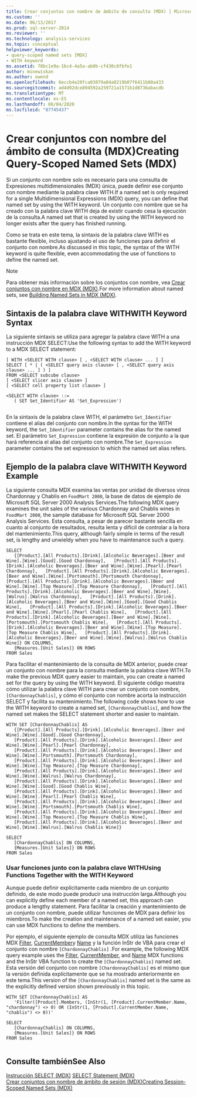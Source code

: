 ```yaml
---
title: Crear conjuntos con nombre de ámbito de consulta (MDX) | Microsoft Docs
ms.custom: ''
ms.date: 06/13/2017
ms.prod: sql-server-2014
ms.reviewer: ''
ms.technology: analysis-services
ms.topic: conceptual
helpviewer_keywords:
- query-scoped named sets [MDX]
- WITH keyword
ms.assetid: 78bc1e9a-1bc4-4a5a-ab0b-cf430c8fbfe1
author: minewiskan
ms.author: owend
ms.openlocfilehash: 6eccb4e20fca03079a04a0219b07f6411b80a433
ms.sourcegitcommit: ad4d92dce894592a259721a1571b1d8736abacdb
ms.translationtype: MT
ms.contentlocale: es-ES
ms.lasthandoff: 08/04/2020
ms.locfileid: "87745437"
---
```

# <a name="creating-query-scoped-named-sets-mdx"></a><span data-ttu-id="1726f-102">Crear conjuntos con nombre del ámbito de consulta (MDX)</span><span class="sxs-lookup"><span data-stu-id="1726f-102">Creating Query-Scoped Named Sets (MDX)</span></span>
  <span data-ttu-id="1726f-103">Si un conjunto con nombre solo es necesario para una consulta de Expresiones multidimensionales (MDX) única, puede definir ese conjunto con nombre mediante la palabra clave WITH.</span><span class="sxs-lookup"><span data-stu-id="1726f-103">If a named set is only required for a single Multidimensional Expressions (MDX) query, you can define that named set by using the WITH keyword.</span></span> <span data-ttu-id="1726f-104">Un conjunto con nombre que se ha creado con la palabra clave WITH deja de existir cuando cesa la ejecución de la consulta.</span><span class="sxs-lookup"><span data-stu-id="1726f-104">A named set that is created by using the WITH keyword no longer exists after the query has finished running.</span></span>  
  
 <span data-ttu-id="1726f-105">Como se trata en este tema, la sintaxis de la palabra clave WITH es bastante flexible, incluso ajustando el uso de funciones para definir el conjunto con nombre.</span><span class="sxs-lookup"><span data-stu-id="1726f-105">As discussed in this topic, the syntax of the WITH keyword is quite flexible, even accommodating the use of functions to define the named set.</span></span>  
  
> [!NOTE]  
>  <span data-ttu-id="1726f-106">Para obtener más información sobre los conjuntos con nombre, vea [Crear conjuntos con nombre en MDX &#40;MDX&#41;](mdx-named-sets-building-named-sets.md).</span><span class="sxs-lookup"><span data-stu-id="1726f-106">For more information about named sets, see [Building Named Sets in MDX &#40;MDX&#41;](mdx-named-sets-building-named-sets.md).</span></span>  
  
## <a name="with-keyword-syntax"></a><span data-ttu-id="1726f-107">Sintaxis de la palabra clave WITH</span><span class="sxs-lookup"><span data-stu-id="1726f-107">WITH Keyword Syntax</span></span>  
 <span data-ttu-id="1726f-108">La siguiente sintaxis se utiliza para agregar la palabra clave WITH a una instrucción MDX SELECT:</span><span class="sxs-lookup"><span data-stu-id="1726f-108">Use the following syntax to add the WITH keyword to a MDX SELECT statement:</span></span>  
  
```  
[ WITH <SELECT WITH clause> [ , <SELECT WITH clause> ... ] ]   
SELECT [ * | ( <SELECT query axis clause> [ , <SELECT query axis clause> ... ] ) ]  
FROM <SELECT subcube clause>   
[ <SELECT slicer axis clause> ]  
[ <SELECT cell property list clause> ]  
  
<SELECT WITH clause> ::=  
   ( SET Set_Identifier AS 'Set_Expression')  
  
```  
  
 <span data-ttu-id="1726f-109">En la sintaxis de la palabra clave WITH, el parámetro `Set_Identifier` contiene el alias del conjunto con nombre.</span><span class="sxs-lookup"><span data-stu-id="1726f-109">In the syntax for the WITH keyword, the `Set_Identifier` parameter contains the alias for the named set.</span></span> <span data-ttu-id="1726f-110">El parámetro `Set_Expression` contiene la expresión de conjunto a la que hará referencia el alias del conjunto con nombre.</span><span class="sxs-lookup"><span data-stu-id="1726f-110">The `Set_Expression` parameter contains the set expression to which the named set alias refers.</span></span>  
  
## <a name="with-keyword-example"></a><span data-ttu-id="1726f-111">Ejemplo de la palabra clave WITH</span><span class="sxs-lookup"><span data-stu-id="1726f-111">WITH Keyword Example</span></span>  
 <span data-ttu-id="1726f-112">La siguiente consulta MDX examina las ventas por unidad de diversos vinos Chardonnay y Chablis en `FoodMart 2000`, la base de datos de ejemplo de Microsoft SQL Server 2000 Analysis Services.</span><span class="sxs-lookup"><span data-stu-id="1726f-112">The following MDX query examines the unit sales of the various Chardonnay and Chablis wines in `FoodMart 2000`, the sample database for Microsoft SQL Server 2000 Analysis Services.</span></span> <span data-ttu-id="1726f-113">Esta consulta, a pesar de parecer bastante sencilla en cuanto al conjunto de resultados, resulta lenta y difícil de controlar a la hora del mantenimiento.</span><span class="sxs-lookup"><span data-stu-id="1726f-113">This query, although fairly simple in terms of the result set, is lengthy and unwieldy when you have to maintenance such a query.</span></span>  
  
```  
SELECT  
   {[Product].[All Products].[Drink].[Alcoholic Beverages].[Beer and Wine].[Wine].[Good].[Good Chardonnay],   [Product].[All Products].[Drink].[Alcoholic Beverages].[Beer and Wine].[Wine].[Pearl].[Pearl Chardonnay],   [Product].[All Products].[Drink].[Alcoholic Beverages].[Beer and Wine].[Wine].[Portsmouth].[Portsmouth Chardonnay],   [Product].[All Products].[Drink].[Alcoholic Beverages].[Beer and Wine].[Wine].[Top Measure].[Top Measure Chardonnay],   [Product].[All Products].[Drink].[Alcoholic Beverages].[Beer and Wine].[Wine].[Walrus].[Walrus Chardonnay],   [Product].[All Products].[Drink].[Alcoholic Beverages].[Beer and Wine].[Wine].[Good].[Good Chablis Wine],   [Product].[All Products].[Drink].[Alcoholic Beverages].[Beer and Wine].[Wine].[Pearl].[Pearl Chablis Wine],   [Product].[All Products].[Drink].[Alcoholic Beverages].[Beer and Wine].[Wine].[Portsmouth].[Portsmouth Chablis Wine],   [Product].[All Products].[Drink].[Alcoholic Beverages].[Beer and Wine].[Wine].[Top Measure].[Top Measure Chablis Wine],   [Product].[All Products].[Drink].[Alcoholic Beverages].[Beer and Wine].[Wine].[Walrus].[Walrus Chablis Wine]} ON COLUMNS,  
   {Measures.[Unit Sales]} ON ROWS  
FROM Sales  
```  
  
 <span data-ttu-id="1726f-114">Para facilitar el mantenimiento de la consulta de MDX anterior, puede crear un conjunto con nombre para la consulta mediante la palabra clave WITH.</span><span class="sxs-lookup"><span data-stu-id="1726f-114">To make the previous MDX query easier to maintain, you can create a named set for the query by using the WITH keyword.</span></span> <span data-ttu-id="1726f-115">El siguiente código muestra cómo utilizar la palabra clave WITH para crear un conjunto con nombre, `[ChardonnayChablis]`, y cómo el conjunto con nombre acorta la instrucción SELECT y facilita su mantenimiento.</span><span class="sxs-lookup"><span data-stu-id="1726f-115">The following code shows how to use the WITH keyword to create a named set, `[ChardonnayChablis]`, and how the named set makes the SELECT statement shorter and easier to maintain.</span></span>  
  
```  
WITH SET [ChardonnayChablis] AS  
   {[Product].[All Products].[Drink].[Alcoholic Beverages].[Beer and Wine].[Wine].[Good].[Good Chardonnay],  
   [Product].[All Products].[Drink].[Alcoholic Beverages].[Beer and Wine].[Wine].[Pearl].[Pearl Chardonnay],  
   [Product].[All Products].[Drink].[Alcoholic Beverages].[Beer and Wine].[Wine].[Portsmouth].[Portsmouth Chardonnay],  
   [Product].[All Products].[Drink].[Alcoholic Beverages].[Beer and Wine].[Wine].[Top Measure].[Top Measure Chardonnay],  
   [Product].[All Products].[Drink].[Alcoholic Beverages].[Beer and Wine].[Wine].[Walrus].[Walrus Chardonnay],  
   [Product].[All Products].[Drink].[Alcoholic Beverages].[Beer and Wine].[Wine].[Good].[Good Chablis Wine],  
   [Product].[All Products].[Drink].[Alcoholic Beverages].[Beer and Wine].[Wine].[Pearl].[Pearl Chablis Wine],  
   [Product].[All Products].[Drink].[Alcoholic Beverages].[Beer and Wine].[Wine].[Portsmouth].[Portsmouth Chablis Wine],  
   [Product].[All Products].[Drink].[Alcoholic Beverages].[Beer and Wine].[Wine].[Top Measure].[Top Measure Chablis Wine],  
   [Product].[All Products].[Drink].[Alcoholic Beverages].[Beer and Wine].[Wine].[Walrus].[Walrus Chablis Wine]}  
  
SELECT  
   [ChardonnayChablis] ON COLUMNS,  
   {Measures.[Unit Sales]} ON ROWS  
FROM Sales  
```  
  
### <a name="using-functions-together-with-the-with-keyword"></a><span data-ttu-id="1726f-116">Usar funciones junto con la palabra clave WITH</span><span class="sxs-lookup"><span data-stu-id="1726f-116">Using Functions Together with the WITH Keyword</span></span>  
 <span data-ttu-id="1726f-117">Aunque puede definir explícitamente cada miembro de un conjunto definido, de este modo puede producir una instrucción larga.</span><span class="sxs-lookup"><span data-stu-id="1726f-117">Although you can explicitly define each member of a named set, this approach can produce a lengthy statement.</span></span> <span data-ttu-id="1726f-118">Para facilitar la creación y mantenimiento de un conjunto con nombre, puede utilizar funciones de MDX para definir los miembros.</span><span class="sxs-lookup"><span data-stu-id="1726f-118">To make the creation and maintenance of a named set easier, you can use MDX functions to define the members.</span></span>  
  
 <span data-ttu-id="1726f-119">Por ejemplo, el siguiente ejemplo de consulta MDX utiliza las funciones MDX [Filter](/sql/mdx/filter-mdx), [CurrentMember](/sql/mdx/current-mdx)y [Name](/sql/mdx/members-string-mdx) y la función InStr de VBA para crear el conjunto con nombre `[ChardonnayChablis]` .</span><span class="sxs-lookup"><span data-stu-id="1726f-119">For example, the following MDX query example uses the [Filter](/sql/mdx/filter-mdx), [CurrentMember](/sql/mdx/current-mdx), and [Name](/sql/mdx/members-string-mdx) MDX functions and the InStr VBA function to create the `[ChardonnayChablis]` named set.</span></span> <span data-ttu-id="1726f-120">Esta versión del conjunto con nombre `[ChardonnayChablis]` es el mismo que la versión definida explícitamente que se ha mostrado anteriormente en este tema.</span><span class="sxs-lookup"><span data-stu-id="1726f-120">This version of the `[ChardonnayChablis]` named set is the same as the explicitly defined version shown previously in this topic.</span></span>  
  
```  
WITH SET [ChardonnayChablis] AS  
   'Filter([Product].Members, (InStr(1, [Product].CurrentMember.Name, "chardonnay") <> 0) OR (InStr(1, [Product].CurrentMember.Name, "chablis") <> 0))'  
  
SELECT  
   [ChardonnayChablis] ON COLUMNS,  
   {Measures.[Unit Sales]} ON ROWS  
FROM Sales  
  
```  
  
## <a name="see-also"></a><span data-ttu-id="1726f-121">Consulte también</span><span class="sxs-lookup"><span data-stu-id="1726f-121">See Also</span></span>  
 <span data-ttu-id="1726f-122">[Instrucción SELECT &#40;MDX&#41;](/sql/mdx/mdx-data-manipulation-select) </span><span class="sxs-lookup"><span data-stu-id="1726f-122">[SELECT Statement &#40;MDX&#41;](/sql/mdx/mdx-data-manipulation-select) </span></span>  
 [<span data-ttu-id="1726f-123">Crear conjuntos con nombre de ámbito de sesión &#40;MDX&#41;</span><span class="sxs-lookup"><span data-stu-id="1726f-123">Creating Session-Scoped Named Sets &#40;MDX&#41;</span></span>](mdx-named-sets-creating-session-scoped-named-sets.md)  
  
  

